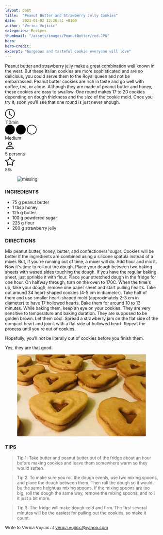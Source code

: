 ```yaml
---
layout: post
title:  "Peanut Butter and Strawberry Jelly Cookies"
date:   2021-01-02 12:26:51 +0100
author: "Verica Vujicic"
categories: Recipes
thumbnail: "/assets/images/PeanutButter/red.JPG"
hero: 
hero-credit: 
excerpt: "Gorgeous and tasteful cookie everyone will love"
---
```

<drop-cap>P</drop-cap>eanut butter and strawberry jelly make a great combination well known in the west. But these Italian cookies are more sophisticated and are so delicious, you could serve them to the Royal queen and not be embarrassed. Peanut butter cookies are rich in taste and go well with coffee, tea, or alone. Although they are made of peanut butter and honey, these cookies are easy to swallow. One round makes 17 to 20 cookies depending on dough thickness and the size of the cookie mold. Once you try it, soon you'll see that one round is just never enough.

<div class="recipe-dashboard">
    <div class="dash-card">
        <div class="dash-icon" title="Preparation time">
            <img src="/assets/images/icons/clock.svg" alt="Preparation time">
        </div>
        <div class="dash-text">110min</div>
    </div>
    <div class="dash-card">
        <div class="dash-icon difficulty" title="Difficulty">
            <img src="/assets/images/icons/circle-fill.svg" alt="">
            <img src="/assets/images/icons/circle-fill.svg" alt="">
            <img src="/assets/images/icons/circle.svg" alt="">
        </div>
        <div class="dash-text">Medium</div>
    </div>
    <div class="dash-card">
        <div class="dash-icon" title="Serves">
            <img src="/assets/images/icons/person.svg" alt="Serves">
        </div>
        <div class="dash-text">5 persons</div>
    </div>
    <div class="dash-card">
        <div class="dash-icon" title="Rating">
            <img src="/assets/images/icons/star.svg" alt="Preparation time">
        </div>
        <div class="dash-text">5/5</div>
    </div>
</div>
 
 <figure>
    <img src='/assets/images/PeanutButter/red.JPG' alt='missing' />
    <figcaption></figcaption>
</figure>

### **INGREDIENTS**

- 75 g peanut butter
- 1 tbsp honey
- 125 g butter
- 100 g powdered sugar
- 225 g flour
- 200 g strawberry jelly

### **DIRECTIONS**

<step>
Mix peanut butter, honey, butter, and confectioners' sugar. Cookies will be better if the ingredients are combined using a silicone spatula instead of a mixer. But, if you're running out of time, a mixer will do. Add flour and mix it.
</step>

<step>
Now it's time to roll out the dough. Place your dough between two baking sheets with waxed sides touching the dough. If you have the regular baking sheet, just sprinkle it with flour. Place your stretched dough in the fridge for one hour. On halfway through, turn on the oven to 170C. 
</step>

<step>
When the time's up, take your dough, remove one paper sheet and start pulling hearts. Take out around 34 heart-shaped cookies (4-5 cm in diameter). Take half of them and use smaller heart-shaped mold (approximately 2-3 cm in diameter) to have 17 hollowed hearts.
</step>

<step>
Bake them for around 10 to 13 minutes. While baking them, keep an eye on your cookies. They are very sensitive to temperature and baking duration. They are supposed to be golden brown.
</step>

<step>
Let them cool. Spread a strawberry jam on the flat side of the compact heart and join it with a flat side of hollowed heart. Repeat the process until you're out of cookies. 
</step>

Hopefully, you'll not be literally out of cookies before you finish them. 


Yes, they are that good.

<figure>
    <img src='/assets/images/PeanutButter/insta.jpeg' alt='missing' />
    <figcaption></figcaption>
</figure>

### **TIPS**

> Tip 1: Take butter and peanut butter out of the fridge about an hour before making cookies and leave them somewhere warm so they would soften.

> Tip 2: To make sure you roll the dough evenly, use two mixing spoons, and place the dough between them. Then roll the dough so it would be the same height as mixing spoons. If the mixing spoons are too big, roll the dough the same way, remove the mixing spoons, and roll it just a bit more.

> Tip 3: The fridge will make dough cold and firm. The first several minutes will be the easiest for pulling out the cookies, so make it count.



Write to Verica Vujicic at [verica.vujicic@yahoo.com](mailto:verica.vujicic@yahoo.com)